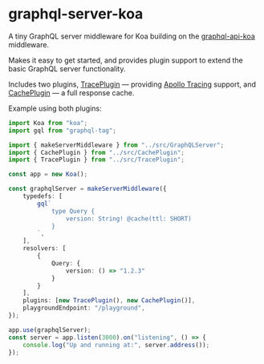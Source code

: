 # graphql-server-koa

A tiny GraphQL server middleware for Koa building on the [graphql-api-koa](https://github.com/jaydenseric/graphql-api-koa) middleware.

Makes it easy to get started, and provides plugin support to extend the basic GraphQL server functionality.

Includes two plugins, [TracePlugin](./src/TracePlugin.ts) &mdash; providing [Apollo Tracing](https://github.com/apollographql/apollo-tracing) support, and [CachePlugin](./src/CachePlugin.ts) &mdash; a full response cache.

Example using both plugins:

```typescript
import Koa from "koa";
import gql from "graphql-tag";

import { makeServerMiddleware } from "../src/GraphQLServer";
import { CachePlugin } from "../src/CachePlugin";
import { TracePlugin } from "../src/TracePlugin";

const app = new Koa();

const graphqlServer = makeServerMiddleware({
    typedefs: [
        gql`
            type Query {
                version: String! @cache(ttl: SHORT)
            }
        `,
    ],
    resolvers: [
        {
            Query: {
                version: () => "1.2.3"
            }
        }
    ],
    plugins: [new TracePlugin(), new CachePlugin()],
    playgroundEndpoint: "/playground",
});

app.use(graphqlServer);
const server = app.listen(3000).on("listening", () => {
    console.log("Up and running at:", server.address());
});
```
